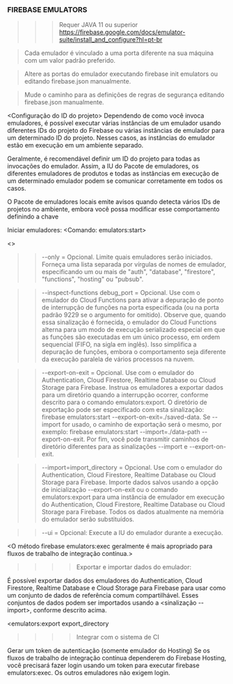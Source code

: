 ### FIREBASE EMULATORS
>>> Requer JAVA 11 ou superior
>>> https://firebase.google.com/docs/emulator-suite/install_and_configure?hl=pt-br

> Cada emulador é vinculado a uma porta diferente na sua máquina com um valor padrão preferido.

> Altere as portas do emulador executando firebase init emulators ou editando firebase.json manualmente.

> Mude o caminho para as definições de regras de segurança editando firebase.json manualmente.

<Configuração do ID do projeto>
Dependendo de como você invoca emuladores, é possível executar várias instâncias de um emulador usando diferentes IDs do projeto do Firebase ou várias instâncias de emulador para um determinado ID do projeto. Nesses casos, as instâncias do emulador estão em execução em um ambiente separado.

Geralmente, é recomendável definir um ID do projeto para todas as invocações do emulador. Assim, a IU do Pacote de emuladores, os diferentes emuladores de produtos e todas as instâncias em execução de um determinado emulador podem se comunicar corretamente em todos os casos.

O Pacote de emuladores locais emite avisos quando detecta vários IDs de projetos no ambiente, embora você possa modificar esse comportamento definindo a chave <singleProjectMode como false em firebase.json.>

Iniciar emuladores:
<Comando: emulators:start>

<<Flags opcionais>>

>> --only = Opcional. Limite quais emuladores serão iniciados. Forneça uma lista separada por vírgulas de nomes de emulador, especificando um ou mais de "auth", "database", "firestore", "functions", "hosting" ou "pubsub".

>> --inspect-functions debug_port = Opcional. Use com o emulador do Cloud Functions para ativar a depuração de ponto de interrupção de funções na porta especificada (ou na porta padrão 9229 se o argumento for omitido). Observe que, quando essa sinalização é fornecida, o emulador do Cloud Functions alterna para um modo de execução serializado especial em que as funções são executadas em um único processo, em ordem sequencial (FIFO, na sigla em inglês). Isso simplifica a depuração de funções, embora o comportamento seja diferente da execução paralela de vários processos na nuvem.

>> --export-on-exit = Opcional. Use com o emulador do Authentication, Cloud Firestore, Realtime Database ou Cloud Storage para Firebase. Instrua os emuladores a exportar dados para um diretório quando a interrupção ocorrer, conforme descrito para o comando emulators:export. O diretório de exportação pode ser especificado com esta sinalização: firebase emulators:start --export-on-exit=./saved-data. Se --import for usado, o caminho de exportação será o mesmo, por exemplo: firebase emulators:start --import=./data-path --export-on-exit. Por fim, você pode transmitir caminhos de diretório diferentes para as sinalizações --import e --export-on-exit.

>> --import=import_directory = Opcional. Use com o emulador do Authentication, Cloud Firestore, Realtime Database ou Cloud Storage para Firebase. Importe dados salvos usando a opção de inicialização --export-on-exit ou o comando emulators:export para uma instância de emulador em execução do Authentication, Cloud Firestore, Realtime Database ou Cloud Storage para Firebase. Todos os dados atualmente na memória do emulador serão substituídos.

>> --ui	= Opcional: Execute a IU do emulador durante a execução.

<O método firebase emulators:exec geralmente é mais apropriado para fluxos de trabalho de integração contínua.>

>>>> Exportar e importar dados do emulador:

É possível exportar dados dos emuladores do Authentication, Cloud Firestore, Realtime Database e Cloud Storage para Firebase para usar como um conjunto de dados de referência comum compartilhável. Esses conjuntos de dados podem ser importados usando a <sinalização --import>, conforme descrito acima.

<emulators:export export_directory

>>>> Integrar com o sistema de CI

Gerar um token de autenticação (somente emulador do Hosting)
Se os fluxos de trabalho de integração contínua dependerem do Firebase Hosting, você precisará fazer login usando um token para executar firebase emulators:exec. Os outros emuladores não exigem login.